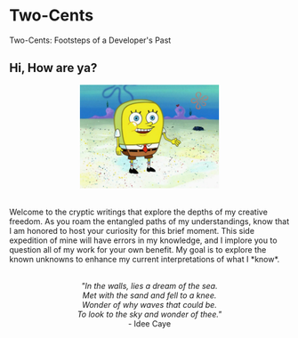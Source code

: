 # Two-Cents
Two-Cents: Footsteps of a Developer's Past

## Hi, How are ya?
<p align="center">
    <img src="./img/hi-how-are-ya.png" alt="drawing" width="250"/>
</p>

<br>
Welcome to the cryptic writings that explore the depths of my creative freedom. As you roam the entangled paths of my understandings, know that I am honored to host your curiosity for this brief moment. This side expedition of mine will have errors in my knowledge, and I implore you to question all of my work for your own benefit. My goal is to explore the known unknowns to enhance my current interpretations of what I *know*. 
<br>
<br>

<p align="center">  
    <em>"In the walls, lies a dream of the sea.<br />
    Met with the sand and fell to a knee.<br />
    Wonder of why waves that could be.<br />
    To look to the sky and wonder of thee."</em> <br />
    - Idee Caye
</p>
